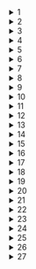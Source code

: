 <details><summary>1</summary>
Путь
   
20

</details>

<details><summary>2</summary>
Логика
   
```python
print('x y z w')
for x in range(2):
   for y in range(2):
      for z in range(2):
         for w in range(2):
            if (not(y<=(x==w) and (z<=x)):
               print(x, y, z, w)
```    

Обозначения знаков 
$$E=mc^2$$

</details>
<details><summary>3</summary>

БД Excel
   
966
   
</details>
<details><summary>4</summary>

Бинарные деревья
   
100

</details>
<details><summary>5</summary>

N -> R > 77
четное количество 1 - без остатка
```python
bin(78)
int('10011',2)
```
```python
for i  in range(1,100):
   n=str(bin(i))[2:]
   if n.count('1')%2==0:
      n+='0'
   else:
      n+='1'
   if n.count('1')%2==0:
      n+='0'
   else:
      n+='1'
   if int(n,2)>77:
      print(i, n)
      break
```

</details>
<details><summary>6</summary>
   
```python
for i in range(1,1000):
   s=i
   s=s//10
   n=1
   while s<51:
      s+=5
      n=n*2
   if n==64:
      print(i)
```               
</details>
<details><summary>7</summary>

ОБъем памяти графики

$$N=2^i$$
$$I=i*x*y$$
  
$$i=4(бит)$$
$$N=2^4=16$$

</details>
<details><summary>8</summary>



</details>
<details><summary>9</summary>

   9. 

</details>
<details><summary>10</summary>

   10. 

</details>
<details><summary>11</summary>

   11. 

</details>
<details><summary>12</summary>

   12. 

</details>
<details><summary>13</summary>

   13. 

</details>
<details><summary>14</summary>

   14. 

</details>
<details><summary>15</summary>

   15. 

</details>
<details><summary>16</summary>

   16. 

</details>
<details><summary>17</summary>

   17. 

</details>
<details><summary>18</summary>

   18. 

</details>
<details><summary>19</summary>

   19. 

</details>
<details><summary>20</summary>

   20. 

</details>
<details><summary>21</summary>

   21. 

</details>
<details><summary>22</summary>

   22. 

</details>
<details><summary>23</summary>

   23. 

</details>
<details><summary>24</summary>

   24. 

</details>
<details><summary>25</summary>

   25. 

</details>
<details><summary>26</summary>

   26. 

</details>
<details><summary>27</summary>

   27. 

</details>

